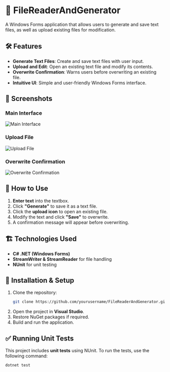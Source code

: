# 📂 FileReaderAndGenerator

A Windows Forms application that allows users to generate and save text files, as well as upload existing files for modification.

## 🛠 Features
- **Generate Text Files**: Create and save text files with user input.
- **Upload and Edit**: Open an existing text file and modify its contents.
- **Overwrite Confirmation**: Warns users before overwriting an existing file.
- **Intuitive UI**: Simple and user-friendly Windows Forms interface.

## 📸 Screenshots
### Main Interface  
![Main Interface](screenshots/main_interface.png)

### Upload File  
![Upload File](screenshots/upload_file.png)

### Overwrite Confirmation  
![Overwrite Confirmation](screenshots/overwrite_confirmation.png)

## 🚀 How to Use
1. **Enter text** into the textbox.
2. Click **"Generate"** to save it as a text file.
3. Click the **upload icon** to open an existing file.
4. Modify the text and click **"Save"** to overwrite.
5. A confirmation message will appear before overwriting.

## 🏗 Technologies Used
- **C# .NET (Windows Forms)**
- **StreamWriter & StreamReader** for file handling
- **NUnit** for unit testing

## 📝 Installation & Setup
1. Clone the repository:
   ```sh
   git clone https://github.com/yourusername/FileReaderAndGenerator.git
2. Open the project in **Visual Studio**.
3. Restore NuGet packages if required.
4. Build and run the application.

## ✅ Running Unit Tests
This project includes **unit tests** using NUnit. To run the tests, use the following command:

```sh
dotnet test
